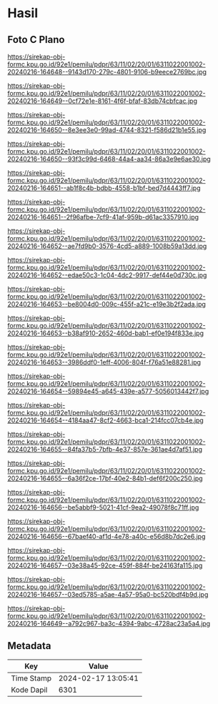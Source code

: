 # Hasil

## Foto C Plano

https://sirekap-obj-formc.kpu.go.id/92e1/pemilu/pdpr/63/11/02/20/01/6311022001002-20240216-164648--9143d170-279c-4801-9106-b9eece2769bc.jpg

https://sirekap-obj-formc.kpu.go.id/92e1/pemilu/pdpr/63/11/02/20/01/6311022001002-20240216-164649--0cf72e1e-8161-4f6f-bfaf-83db74cbfcac.jpg

https://sirekap-obj-formc.kpu.go.id/92e1/pemilu/pdpr/63/11/02/20/01/6311022001002-20240216-164650--8e3ee3e0-99ad-4744-8321-f586d21b1e55.jpg

https://sirekap-obj-formc.kpu.go.id/92e1/pemilu/pdpr/63/11/02/20/01/6311022001002-20240216-164650--93f3c99d-6468-44a4-aa34-86a3e9e6ae30.jpg

https://sirekap-obj-formc.kpu.go.id/92e1/pemilu/pdpr/63/11/02/20/01/6311022001002-20240216-164651--ab1f8c4b-bdbb-4558-b1bf-bed7d4443ff7.jpg

https://sirekap-obj-formc.kpu.go.id/92e1/pemilu/pdpr/63/11/02/20/01/6311022001002-20240216-164651--2f96afbe-7cf9-41af-959b-d61ac3357910.jpg

https://sirekap-obj-formc.kpu.go.id/92e1/pemilu/pdpr/63/11/02/20/01/6311022001002-20240216-164652--ae7fd9b0-3576-4cd5-a889-1008b59a13dd.jpg

https://sirekap-obj-formc.kpu.go.id/92e1/pemilu/pdpr/63/11/02/20/01/6311022001002-20240216-164652--edae50c3-1c04-4dc2-9917-def44e0d730c.jpg

https://sirekap-obj-formc.kpu.go.id/92e1/pemilu/pdpr/63/11/02/20/01/6311022001002-20240216-164653--be8004d0-009c-455f-a21c-e19e3b2f2ada.jpg

https://sirekap-obj-formc.kpu.go.id/92e1/pemilu/pdpr/63/11/02/20/01/6311022001002-20240216-164653--b38af910-2652-460d-bab1-ef0e194f833e.jpg

https://sirekap-obj-formc.kpu.go.id/92e1/pemilu/pdpr/63/11/02/20/01/6311022001002-20240216-164653--3986ddf0-1eff-4006-804f-f76a51e88281.jpg

https://sirekap-obj-formc.kpu.go.id/92e1/pemilu/pdpr/63/11/02/20/01/6311022001002-20240216-164654--59894e45-a645-439e-a577-5056013442f7.jpg

https://sirekap-obj-formc.kpu.go.id/92e1/pemilu/pdpr/63/11/02/20/01/6311022001002-20240216-164654--4184aa47-8cf2-4663-bca1-214fcc07cb4e.jpg

https://sirekap-obj-formc.kpu.go.id/92e1/pemilu/pdpr/63/11/02/20/01/6311022001002-20240216-164655--84fa37b5-7bfb-4e37-857e-361ae4d7af51.jpg

https://sirekap-obj-formc.kpu.go.id/92e1/pemilu/pdpr/63/11/02/20/01/6311022001002-20240216-164655--6a36f2ce-17bf-40e2-84b1-def6f200c250.jpg

https://sirekap-obj-formc.kpu.go.id/92e1/pemilu/pdpr/63/11/02/20/01/6311022001002-20240216-164656--be5abbf9-5021-41cf-9ea2-49078f8c71ff.jpg

https://sirekap-obj-formc.kpu.go.id/92e1/pemilu/pdpr/63/11/02/20/01/6311022001002-20240216-164656--67baef40-af1d-4e78-a40c-e56d8b7dc2e6.jpg

https://sirekap-obj-formc.kpu.go.id/92e1/pemilu/pdpr/63/11/02/20/01/6311022001002-20240216-164657--03e38a45-92ce-459f-884f-be24163fa115.jpg

https://sirekap-obj-formc.kpu.go.id/92e1/pemilu/pdpr/63/11/02/20/01/6311022001002-20240216-164657--03ed5785-a5ae-4a57-95a0-bc520bdf4b9d.jpg

https://sirekap-obj-formc.kpu.go.id/92e1/pemilu/pdpr/63/11/02/20/01/6311022001002-20240216-164649--a792c967-ba3c-4394-9abc-4728ac23a5a4.jpg


## Metadata

| Key        | Value               |
| ---------- | ------------------- |
| Time Stamp | 2024-02-17 13:05:41 |
| Kode Dapil | 6301                |



